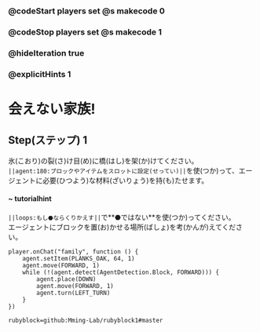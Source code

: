 ### @codeStart players set @s makecode 0
### @codeStop players set @s makecode 1

### @hideIteration true 
### @explicitHints 1


# 会えない家族!

## Step(ステップ) 1 
氷(こおり)の裂(さ)け目(め)に橋(はし)を架(か)けてください。</br>
``||agent:180:ブロックやアイテムをスロットに設定(せってい)||``を使(つか)って、エージェントに必要(ひつよう)な材料(ざいりょう)を持(も)たせます。</br>

#### ~ tutorialhint 
``||loops:もし⬣ならくりかえす||``で**⬣ではない**を使(つか)ってください。</br>
エージェントにブロックを置(お)かせる場所(ばしょ)を考(かんが)えてください。


```ghost
player.onChat("family", function () {
    agent.setItem(PLANKS_OAK, 64, 1)
    agent.move(FORWARD, 1)
    while (!(agent.detect(AgentDetection.Block, FORWARD))) {
        agent.place(DOWN)
        agent.move(FORWARD, 1)
        agent.turn(LEFT_TURN)
    }
})

``` 
```package
rubyblock=github:Mming-Lab/rubyblock1#master
```
